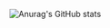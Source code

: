 ![Anurag's GitHub stats](https://github-readme-stats.vercel.app/api?username=Fxmles&show_icons=true&theme=merko)
